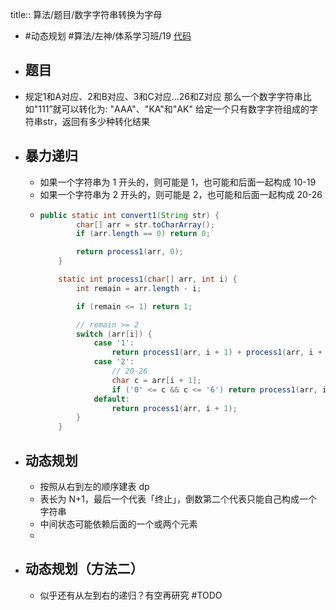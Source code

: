 title:: 算法/题目/数字字符串转换为字母

- #动态规划 #算法/左神/体系学习班/19 [代码](https://github.com/singee-study/algorithm-java/blob/master/zuo-algorithm-2020/class19/Code02_ConvertToLetterString.java)
- ## 题目
- 规定1和A对应、2和B对应、3和C对应...26和Z对应
  那么一个数字字符串比如"111”就可以转化为:
  "AAA"、"KA"和"AK"
  给定一个只有数字字符组成的字符串str，返回有多少种转化结果
- ## 暴力递归
	- 如果一个字符串为 1 开头的，则可能是 1，也可能和后面一起构成 10-19
	- 如果一个字符串为 2 开头的，则可能是 2，也可能和后面一起构成 20-26
	- ```java
	  public static int convert1(String str) {
	          char[] arr = str.toCharArray();
	          if (arr.length == 0) return 0;
	  
	          return process1(arr, 0);
	      }
	  
	      static int process1(char[] arr, int i) {
	          int remain = arr.length - i;
	  
	          if (remain <= 1) return 1;
	  
	          // remain >= 2
	          switch (arr[i]) {
	              case '1':
	                  return process1(arr, i + 1) + process1(arr, i + 2);
	              case '2':
	                  // 20-26
	                  char c = arr[i + 1];
	                  if ('0' <= c && c <= '6') return process1(arr, i + 1) + process1(arr, i + 2);
	              default:
	                  return process1(arr, i + 1);
	          }
	      }
	  ```
- ## 动态规划
	- 按照从右到左的顺序建表 dp
	- 表长为 N+1，最后一个代表「终止」，倒数第二个代表只能自己构成一个字符串
	- 中间状态可能依赖后面的一个或两个元素
	-
- ## 动态规划（方法二）
	- 似乎还有从左到右的递归？有空再研究 #TODO